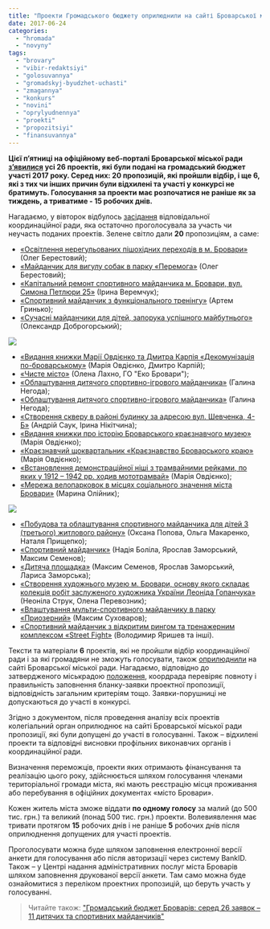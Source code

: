 ```yaml
---
title: "Проекти Громадського бюджету оприлюднили на сайті Броварської міськради"
date: 2017-06-24
categories: 
  - "hromada"
  - "novyny"
tags: 
  - "brovary"
  - "vibir-redaktsiyi"
  - "golosuvannya"
  - "gromadskyj-byudzhet-uchasti"
  - "zmagannya"
  - "konkurs"
  - "novini"
  - "oprylyudnennya"
  - "proekti"
  - "propozitsiyi"
  - "finansuvannya"
---
```


**Цієї п’ятниці на офіційному веб-порталі Броварської міської ради [з’явилися](http://brovary-rada.gov.ua/news/15336.html) усі 26 проектів, які були подані на громадський бюджет участі 2017 року. Серед них: 20 пропозицій, які пройшли відбір, і ще 6, які з тих чи інших причин були відхилені та участі у конкурсі не братимуть. Голосування за проекти має розпочатися не раніше як за тиждень, а триватиме - 15 робочих днів.**

Нагадаємо, у вівторок відбулось [засідання](https://mpz.brovary.org/gromadskyj-byudzhet-brovariv-sered-26-zayavok-11-dytyachyh-ta-sportyvnyh-majdanchykiv/) відповідальної координаційної ради, яка остаточно проголосувала за участь чи неучасть поданих проектів. Зелене світло дали **20** пропозиціям, а саме:

- [«Освітлення нерегульованих пішохідних переходів в м. Бровари»](https://onedrive.live.com/?authkey=%21AKJKjy9iZtmiqzo&id=76CC13A1B9E773BD%214495&cid=76CC13A1B9E773BD) (Олег Берестовий);
- [«Майданчик для вигулу собак в парку «Перемога»](https://onedrive.live.com/?authkey=%21AKJKjy9iZtmiqzo&id=76CC13A1B9E773BD%214494&cid=76CC13A1B9E773BD) (Олег Берестовий);
- [«Капітальний ремонт спортивного майданчика м. Бровари, вул. Симона Петлюри 25»](https://onedrive.live.com/?authkey=%21AKJKjy9iZtmiqzo&id=76CC13A1B9E773BD%214493&cid=76CC13A1B9E773BD) (Ірина Веремчук);
- [«Спортивний майданчик з функціонального тренінгу»](https://onedrive.live.com/?authkey=%21AKJKjy9iZtmiqzo&id=76CC13A1B9E773BD%214489&cid=76CC13A1B9E773BD) (Артем Гринько);
- [«Сучасні майданчики для дітей, запорука успішного майбутнього»](https://onedrive.live.com/?authkey=%21AKJKjy9iZtmiqzo&id=76CC13A1B9E773BD%214490&cid=76CC13A1B9E773BD) (Олександр Доброгорський);

[![](https://mpz.brovary.org/wp-content/uploads/2017/06/Dobrogorskyj-sportyvnyj-majdanchyk-byudzhet-uchasti.jpg)](https://mpz.brovary.org/wp-content/uploads/2017/06/Dobrogorskyj-sportyvnyj-majdanchyk-byudzhet-uchasti.jpg)

- [«Видання книжки Марії Овдієнко та Дмитра Карпія «Декомунізація по-броварському»](https://onedrive.live.com/?authkey=%21AKJKjy9iZtmiqzo&id=76CC13A1B9E773BD%214491&cid=76CC13A1B9E773BD) (Марія Овдієнко, Дмитро Карпій);
- [«Чисте місто»](https://onedrive.live.com/?authkey=%21AKJKjy9iZtmiqzo&id=76CC13A1B9E773BD%214487&cid=76CC13A1B9E773BD) (Олена Лахно, ГО "Еко Бровари");
- [«Облаштування дитячого спортивно-ігрового майданчика»](https://onedrive.live.com/?authkey=%21AKJKjy9iZtmiqzo&id=76CC13A1B9E773BD%214483&cid=76CC13A1B9E773BD) (Галина Негода);
- [«Облаштування дитячого спортивно-ігрового майданчика»](https://onedrive.live.com/?authkey=%21AKJKjy9iZtmiqzo&id=76CC13A1B9E773BD%214482&cid=76CC13A1B9E773BD) (Галина Негода);
- [«Створення скверу в районі будинку за адресою вул. Шевченка, 4-Б»](https://onedrive.live.com/?authkey=%21AKJKjy9iZtmiqzo&id=76CC13A1B9E773BD%214486&cid=76CC13A1B9E773BD) (Андрій Саук, Ірина Нікітчина);
- [«Видання книжки про історію Броварського краєзнавчого музею»](https://onedrive.live.com/?authkey=%21AKJKjy9iZtmiqzo&id=76CC13A1B9E773BD%214481&cid=76CC13A1B9E773BD) (Марія Овдієнко);
- [«Краєзнавчий щоквартальник «Краєзнавство Броварського краю»](https://onedrive.live.com/?authkey=%21AKJKjy9iZtmiqzo&id=76CC13A1B9E773BD%214480&cid=76CC13A1B9E773BD) (Марія Овдієнко);
- [«Встановлення демонстраційної ніші з трамвайними рейками, по яких у 1912 – 1942 рр. ходив мототрамвай»](https://onedrive.live.com/?authkey=%21AKJKjy9iZtmiqzo&id=76CC13A1B9E773BD%214479&cid=76CC13A1B9E773BD) (Марія Овдієнко);
- [«Мережа велопарковок в місцях соціального значення міста Бровари»](https://onedrive.live.com/?authkey=%21AKJKjy9iZtmiqzo&id=76CC13A1B9E773BD%214478&cid=76CC13A1B9E773BD) (Марина Олійник);

[![](https://mpz.brovary.org/wp-content/uploads/2017/06/Olijnyk-veloparkuvannya-byudzhet-uchasti.jpg)](https://mpz.brovary.org/wp-content/uploads/2017/06/Olijnyk-veloparkuvannya-byudzhet-uchasti.jpg)

- [«Побудова та облаштування спортивного майданчика для дітей 3 (третього) житлового району»](https://onedrive.live.com/?authkey=%21AKJKjy9iZtmiqzo&id=76CC13A1B9E773BD%214477&cid=76CC13A1B9E773BD) (Оксана Попова, Ольга Макаренко, Наталя Прищепко);
- [«Спортивний майданчик»](https://onedrive.live.com/?authkey=%21AKJKjy9iZtmiqzo&id=76CC13A1B9E773BD%214476&cid=76CC13A1B9E773BD) (Надія Боліла, Ярослав Заморський, Максим Семенов);
- [«Дитяча площадка»](https://onedrive.live.com/?authkey=%21AKJKjy9iZtmiqzo&id=76CC13A1B9E773BD%214472&cid=76CC13A1B9E773BD) (Максим Семенов, Ярослав Заморський, Лариса Заморська);
- [«Створення художнього музею м. Бровари, основу якого складає колекція робіт заслуженого художника України Леоніда Гопанчука»](https://onedrive.live.com/?authkey=%21AKJKjy9iZtmiqzo&id=76CC13A1B9E773BD%214471&cid=76CC13A1B9E773BD) (Неоніла Струк, Олена Перевозник);
- [«Влаштування мульти-спортивного майданчику в парку «Приозерний»](https://onedrive.live.com/?authkey=%21AKJKjy9iZtmiqzo&id=76CC13A1B9E773BD%214470&cid=76CC13A1B9E773BD) (Максим Суховаров);
- [«Спортивний майданчик з відкритим рингом та тренажерним комплексом «Street Fight»](https://onedrive.live.com/?authkey=%21AKJKjy9iZtmiqzo&id=76CC13A1B9E773BD%214469&cid=76CC13A1B9E773BD) (Володимир Яришев та інші).

Тексти та матеріали **6** проектів, які не пройшли відбір координаційної ради і за які громадяни не зможуть голосувати, також [оприлюднили](https://onedrive.live.com/?authkey=%21ACZBRPjLtTbW8yA&id=76CC13A1B9E773BD%214541&cid=76CC13A1B9E773BD) на сайті Броварської міської ради. Нагадаємо, відповідно до затвердженого міськрадою [положення](https://onedrive.live.com/view.aspx?resid=76CC13A1B9E773BD!2899&ithint=file%2cdocx&app=Word&authkey=!ABzvptdoqzmR61U), коордрада перевіряє повноту і правильність заповнення бланку-заявки проектної пропозиції, відповідність загальним критеріям тощо. Заявки-порушниці не допускаються до участі в конкурсі.

Згідно з документом, після проведення аналізу всіх проектів колегіальний орган оприлюднює на сайті Броварської міської ради пропозиції, які були допущені до участі в голосуванні. Також – відхилені проекти та відповідні висновки профільних виконавчих органів і координаційної ради.

Визначення переможців, проекти яких отримають фінансування та реалізацію цього року, здійснюється шляхом голосування членами територіальної громади міста, які мають реєстрацію місця проживання або перебування в офіційних документах «місто Бровари».

Кожен житель міста зможе віддати **по одному голосу** за малий (до 500 тис. грн.) та великий (понад 500 тис. грн.) проекти. Волевиявлення має тривати протягом **15** робочих днів і не раніше **5** робочих днів після оприлюднення допущених для участі проектів.

Проголосувати можна буде шляхом заповнення електронної версії анкети для голосування або після авторизації через систему BankID. Також – у Центрі надання адміністративних послуг міста Броварів шляхом заповнення друкованої версії анкети. Там само можна буде ознайомитися з переліком проектних пропозицій, що беруть участь у голосуванні.

> Читайте також: ["Громадський бюджет Броварів: серед 26 заявок – 11 дитячих та спортивних майданчиків"](https://mpz.brovary.org/gromadskyj-byudzhet-brovariv-sered-26-zayavok-11-dytyachyh-ta-sportyvnyh-majdanchykiv/)
